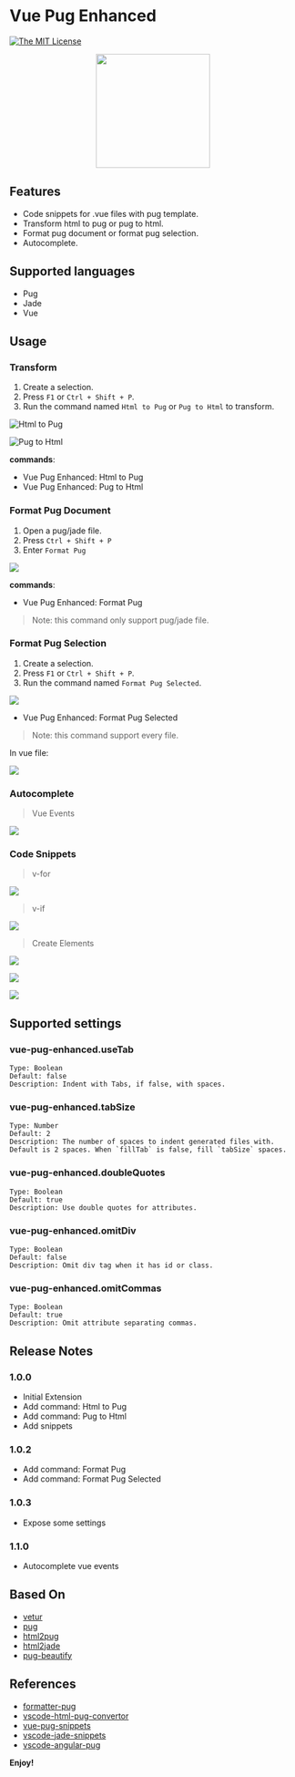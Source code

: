 # Vue Pug Enhanced

[![The MIT License](https://img.shields.io/badge/license-MIT-orange.svg?style=flat-square)](http://opensource.org/licenses/MIT)

<div align="center">
<img src="./images/icon.png" width='200'/>
</div>

## Features

- Code snippets for .vue files with pug template.
- Transform html to pug or pug to html.
- Format pug document or format pug selection.
- Autocomplete.

## Supported languages

- Pug
- Jade
- Vue

## Usage

### **Transform**

1. Create a selection.
2. Press `F1` or `Ctrl + Shift + P`.
3. Run the command named `Html to Pug` or `Pug to Html` to transform.

![Html to Pug](./doc/images/011.gif)

![Pug to Html](./doc/images/012.gif)

**commands**:

- Vue Pug Enhanced: Html to Pug
- Vue Pug Enhanced: Pug to Html

### **Format Pug Document**

1. Open a pug/jade file.
2. Press `Ctrl + Shift + P`
3. Enter `Format Pug`

![](./doc/images/008.gif)

**commands**:

- Vue Pug Enhanced: Format Pug

> Note: this command only support pug/jade file.

### **Format Pug Selection**

1. Create a selection.
2. Press `F1` or `Ctrl + Shift + P`.
3. Run the command named `Format Pug Selected`.

![](./doc/images/009.gif)

- Vue Pug Enhanced: Format Pug Selected

> Note: this command support every file.

In vue file:

![](./doc/images/010.gif)

### **Autocomplete**

> Vue Events

![](./doc/images/014.gif)

### **Code Snippets**

> v-for

![](./doc/images/002.gif)

> v-if

![](./doc/images/013.gif)

> Create Elements

![](./doc/images/004.gif)

![](./doc/images/005.gif)

![](./doc/images/007.gif)

## Supported settings

### vue-pug-enhanced.useTab

```
Type: Boolean
Default: false
Description: Indent with Tabs, if false, with spaces.
```

### vue-pug-enhanced.tabSize

```
Type: Number
Default: 2
Description: The number of spaces to indent generated files with. Default is 2 spaces. When `fillTab` is false, fill `tabSize` spaces.
```

### vue-pug-enhanced.doubleQuotes

```
Type: Boolean
Default: true
Description: Use double quotes for attributes.
```

### vue-pug-enhanced.omitDiv

```
Type: Boolean
Default: false
Description: Omit div tag when it has id or class.
```

### vue-pug-enhanced.omitCommas

```
Type: Boolean
Default: true
Description: Omit attribute separating commas.
```

## Release Notes

### 1.0.0

- Initial Extension
- Add command: Html to Pug
- Add command: Pug to Html
- Add snippets

### 1.0.2

- Add command: Format Pug
- Add command: Format Pug Selected

### 1.0.3

- Expose some settings

### 1.1.0

- Autocomplete vue events

## Based On

- [vetur](https://github.com/vuejs/vetur)
- [pug](https://github.com/pugjs/pug)
- [html2pug](https://github.com/izolate/html2pug)
- [html2jade](https://github.com/donpark/html2jade)
- [pug-beautify](https://github.com/vingorius/pug-beautify)

## References

- [formatter-pug](https://marketplace.visualstudio.com/items?itemName=alexbabichev.formatter-pug)
- [vscode-html-pug-convertor](https://marketplace.visualstudio.com/items?itemName=waynehong.vscode-html-pug-convertor)
- [vue-pug-snippets](https://marketplace.visualstudio.com/items?itemName=kaangokdemir.vue-pug-snippets)
- [vscode-jade-snippets](https://marketplace.visualstudio.com/items?itemName=mrmlnc.vscode-jade-snippets)
- [vscode-angular-pug](https://github.com/ghaschel/vscode-angular-pug)

**Enjoy!**
